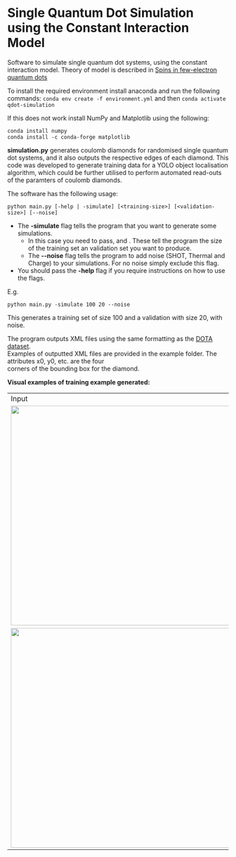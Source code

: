 # Single Quantum Dot Simulation using the Constant Interaction Model 
Software to simulate single quantum dot systems, using the constant interaction model. Theory of model is described in [Spins in few-electron quantum dots
](https://arxiv.org/pdf/cond-mat/0610433.pdf)

To install the required environment install anaconda and run the following commands:
```conda env create -f environment.yml``` and then ```conda activate qdot-simulation```

If this does not work install NumPy and Matplotlib using the following:
  ```
  conda install numpy
  conda install -c conda-forge matplotlib
  ```

**simulation.py** generates coulomb diamonds for randomised single quantum dot systems, and it also outputs the respective edges of each diamond. 
This code was developed to generate training data for a YOLO object localisation algorithm, which could be further utilised to perform automated read-outs of the paramters of coulomb diamonds.


The software has the following usage:
  ```
  python main.py [-help | -simulate] [<training-size>] [<validation-size>] [--noise]
  ```

- The **-simulate** flag tells the program that you want to generate some simulations. 
    - In this case you need to pass, **<training-size>** and **<validation-size>**. These tell the program the size of
    the training set an validation set you want to produce.
    - The **--noise** flag tells the program to add noise (SHOT, Thermal and Charge) to your simulations. For no noise
    simply exclude this flag.
- You should pass the **-help** flag if you require instructions on how to use the flags.

E.g. 
  ```
  python main.py -simulate 100 20 --noise
  ```
This generates a training set of size 100 and a validation with size 20,
with noise.

The program outputs XML files using the same formatting as the <a href="https://captain-whu.github.io/DOTA/dataset.html">DOTA dataset</a>. 
</br>Examples of outputted XML files are provided in the example folder. The attributes x0, y0, etc. are the four 
</br>corners of the bounding box for the diamond.   

**Visual examples of training example generated:**

<table>
   <tbody>
      <tr>
       <td>Input</td>
       <td>Output</td>
     </tr> 
     <tr>
       <td><img src="./example/example_image_1.png" width="500"></td>
       <td><img src="./example/example_image_1_bb.png" width="500"></td>
     </tr> 
     <tr>
       <td><img src="./example/example_image_2.png" width="500"></td>
       <td><img src="./example/example_image_2_bb.png" width="500"></td>
     </tr> 

  </tbody>
</table>


